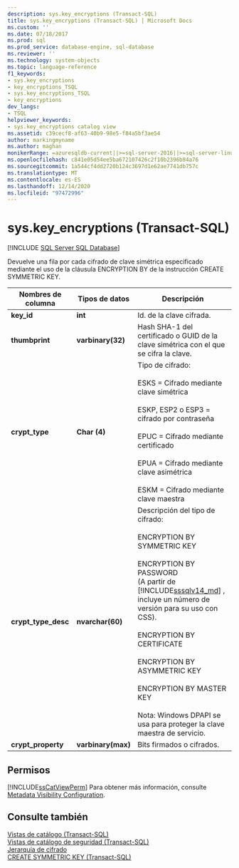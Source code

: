 ```yaml
---
description: sys.key_encryptions (Transact-SQL)
title: sys.key_encryptions (Transact-SQL) | Microsoft Docs
ms.custom: ''
ms.date: 07/18/2017
ms.prod: sql
ms.prod_service: database-engine, sql-database
ms.reviewer: ''
ms.technology: system-objects
ms.topic: language-reference
f1_keywords:
- sys.key_encryptions
- key_encryptions_TSQL
- sys.key_encryptions_TSQL
- key_encryptions
dev_langs:
- TSQL
helpviewer_keywords:
- sys.key_encryptions catalog view
ms.assetid: c39cecf8-af63-40b9-98e5-f84a5bf3ae54
author: markingmyname
ms.author: maghan
monikerRange: =azuresqldb-current||>=sql-server-2016||>=sql-server-linux-2017||=azuresqldb-mi-current
ms.openlocfilehash: c841e05d54ee5ba672107426c2f10b2396b84a76
ms.sourcegitcommit: 1a544cf4dd2720b124c3697d1e62ae7741db757c
ms.translationtype: MT
ms.contentlocale: es-ES
ms.lasthandoff: 12/14/2020
ms.locfileid: "97472996"
---
```

# <a name="syskey_encryptions-transact-sql"></a>sys.key_encryptions (Transact-SQL)
[!INCLUDE [SQL Server SQL Database](../../includes/applies-to-version/sql-asdb.md)]

  Devuelve una fila por cada cifrado de clave simétrica especificado mediante el uso de la cláusula ENCRYPTION BY de la instrucción CREATE SYMMETRIC KEY.  

  
|Nombres de columna|Tipos de datos|Descripción|  
|------------------|----------------|-----------------|  
|**key_id**|**int**|Id. de la clave cifrada.|  
|**thumbprint**|**varbinary(32)**|Hash SHA-1 del certificado o GUID de la clave simétrica con el que se cifra la clave.|  
|**crypt_type**|**Char (4)**|Tipo de cifrado:<br /><br /> ESKS = Cifrado mediante clave simétrica<br /><br /> ESKP, ESP2 o ESP3 = cifrado por contraseña<br /><br /> EPUC = Cifrado mediante certificado<br /><br /> EPUA = Cifrado mediante clave asimétrica<br /><br /> ESKM = Cifrado mediante clave maestra|  
|**crypt_type_desc**|**nvarchar(60)**|Descripción del tipo de cifrado:<br /><br /> ENCRYPTION BY SYMMETRIC KEY<br /><br /> ENCRYPTION BY PASSWORD <br />(A partir de [!INCLUDE[sssqlv14_md](../../includes/sssqlv14-md.md)] , incluye un número de versión para su uso con CSS).<br /><br /> ENCRYPTION BY CERTIFICATE<br /><br /> ENCRYPTION BY ASYMMETRIC KEY<br /><br /> ENCRYPTION BY MASTER KEY<br /><br /> Nota: Windows DPAPI se usa para proteger la clave maestra de servicio.|  
|**crypt_property**|**varbinary(max)**|Bits firmados o cifrados.|  
  
## <a name="permissions"></a>Permisos  
 [!INCLUDE[ssCatViewPerm](../../includes/sscatviewperm-md.md)] Para obtener más información, consulte [Metadata Visibility Configuration](../../relational-databases/security/metadata-visibility-configuration.md).  
  
## <a name="see-also"></a>Consulte también  
 [Vistas de catálogo &#40;Transact-SQL&#41;](../../relational-databases/system-catalog-views/catalog-views-transact-sql.md)   
 [Vistas de catálogo de seguridad &#40;Transact-SQL&#41;](../../relational-databases/system-catalog-views/security-catalog-views-transact-sql.md)   
 [Jerarquía de cifrado](../../relational-databases/security/encryption/encryption-hierarchy.md)   
 [CREATE SYMMETRIC KEY &#40;Transact-SQL&#41;](../../t-sql/statements/create-symmetric-key-transact-sql.md)  
  
  
